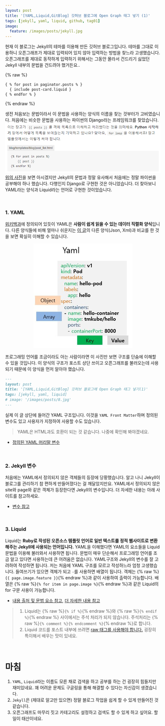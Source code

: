 ```yaml
---
layout: post
title: '[YAML,Liquid,GitBlog] 깃허브 블로그에 Open Graph 태그 넣기 (1)'
tags: [jekyll, yaml, liquid, github, tag01]
image:
  feature: /images/posts/jekyll.jpg
---
```


현재 이 블로그는 Jekyll의 테마를 이용해 만든 깃허브 블로그입니다. 테마를 그대로 이용하니 오픈그래프가 제대로 입력되어 있지 않아 입력하는 방법을 찾느라 고생했습니다. 오픈그래프를 제대로 동작하게 입력하기 위해서는 그동안 몰라서 건드리기 싫었던 Jekyll 내부의 문법을 건드려야 했거든요..


{% raw %}
```
{ % for post in paginator.posts % }
  { include post-card.liquid }
{ % endfor % }
```
{% endraw %}


생전 처음보는 문법이라서 이 문법을 사용하는 양식의 이름을 찾는 것부터가 고비였습니다. 처음에는 비슷한 문법을 사용하는 파이썬의 Django라는 프레임워크를 찾았습니다.
![Django](/images/posts/2020-08-25/django.png)
[위의 사진](https://tutorial.djangogirls.org/ko/django_templates/)을 보면 아시겠지만 Jekyll의 문법과 정말 유사해서 처음에는 정말 파이썬을 공부해야 하나 했습니다. 다행인지 Django로 구현한 것은 아니었습니다. 더 찾아보니 YAML라는 양식과 Liquid라는 언어로 구현한 것이었습니다.

<br>

### 1. YAML
[위키백과](https://ko.wikipedia.org/wiki/YAML)에 정의되어 있듯이 YAML은 **사람이 쉽게 읽을 수 있는 데이터 직렬화 양식**입니다. 다른 양식들에 비해 얼마나 쉬운지는 [이 글](https://www.inflearn.com/questions/16184)의 다른 양식(Json, Xml)과 비교를 한 것을 보면 확실히 이해할 수 있습니다.
<p align="center"><img src="/images/posts/2020-08-25/yaml.jpg" alt="YAML"></p>
프로그래밍 언어를 조금이라도 아는 사람이라면 이 사진만 보면 구조를 단숨에 이해할 수 있을 것입니다. 이 양식의 구조가 포스트 상단 쓰이고 오픈그래프를 불러오는데 사용되기 때문에 이 양식을 먼저 알아야 했습니다.

```markdown
---
layout: post
title: '[YAML,Liquid,GitBlog] 깃허브 블로그에 Open Graph 태그 넣기(1)'
tags: [jekyll, yaml, liquid]
# image: '/images/posts/8.jpg'
---
```

실제 이 글 상단에 들어간 YAML 구조입니다. 이것을 `YAML Front Matter`하며 정의된 변수도 있고 사용자가 지정하여 사용할 수도 있습니다.
> YAML은 HTML과도 호환이 되는 것 같습니다. 나중에 확인해 봐야겠네요.
- [정의된 YAML 머리말 변수](https://jekyllrb.com/docs/front-matter/)

<br>

### 2. Jekyll 변수
처음에는 YAML에서 정의되지 않은 객체들의 등장에 당황했습니다. 알고 나니 Jekyll이 블로그를 관리하기 참 편하게 만들어졌다는 걸 깨달았지만요. YAML에서 정의되지 않은 site와 page와 같은 객체가 등장한다면 Jekyll의 변수입니다. 더 자세한 내용는 아래 사이트를 참고하세요.
- [변수 참고](http://jekyllrb-ko.github.io/docs/variables/)

<br>

### 3. Liquid
Liquid는 **Ruby로 작성된 오픈소스 템플릿 언어로 일반 텍스트를 정적 웹사이트로 변환해주는 Jekyll에 사용되는 언어입니다.**
YAML을 이해했다면 YAML의 요소들을 Liquid 문법을 이용해 불러와서 사용하면 됩니다. 문법이 매우 단순해서 프로그래밍 언어를 조금 알고 있다면 사용하는데 큰 어려움은 없습니다. YAML구조와 Jekyll의 변수를 잘 고려하여 작성하면 됩니다.
저는 처음에 YAML 구조를 모르고 작성하느라 엄청 고생했습니다. 들여쓰기가 있으면 객체가 되고 `-`를 사용하면 배열이 됩니다. 객체는 {% raw %}`{{ page.image.feature }}`{% endraw %}과 같이 사용하여 출력이 가능합니다. 배열은 {% raw %}`{% for item in page.image %}`{% endraw %}과 같은 Liquid의 for 구문 사용이 가능합니다.
- [내용 출처 및 문법 요소 참고](https://goodgid.github.io/What-is-Liquid-Grammer/), [더 자세한 내용 참고](https://jekyllrb.com/docs/includes/)
> 1. Liquid는 {% raw %}`{% if %}`{% endraw %}와 {% raw %}`{% endif %}`{% endraw %} 사이에서는 주석 처리가 되지 않습니다. 주석처리는 {% raw %}`{% comment %}{% endcomment %}`{% endraw %}로 합니다.
> 2. Liquid 코드를 포스트 내부에 쓰려면 [raw 태그를 사용해야 합니다.](https://shopify.github.io/liquid/tags/raw/) 굉장히 특이해서 배우는 맛이 있네요.


<br>

# 마침
1. `YAML`, `Liquid`라는 이름도 모른 채로 검색을 하고 공부를 하는 건 굉장히 힘들지만 재미있네요. 꽤 어려운 문제도 구글링을 통해 해결할 수 있다는 자신감이 생겼습니다.
2. `Jekyll`은 (제대로 알고만 있으면) 정말 블로그 작업을 쉽게 할 수 있게 만들어진 것 같습니다.
3. 오픈그래프도 마무리 짓고 카테고리도 설정하고 검색도 할 수 있게 하고 싶어요. 할 일이 태산이네요.